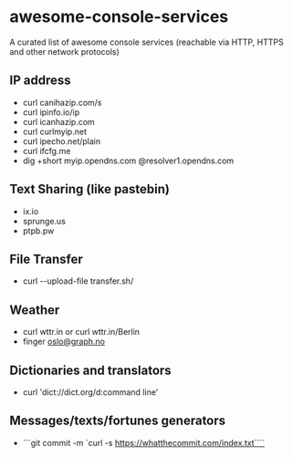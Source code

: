 # awesome-console-services
A curated list of awesome console services (reachable via HTTP, HTTPS and other network protocols)


## IP address

* curl canihazip.com/s
* curl ipinfo.io/ip
* curl icanhazip.com
* curl curlmyip.net
* curl ipecho.net/plain
* curl ifcfg.me
* dig +short myip.opendns.com @resolver1.opendns.com

## Text Sharing (like pastebin)

* ix.io
* sprunge.us
* ptpb.pw

## File Transfer

* curl --upload-file <file> transfer.sh/<filename>

## Weather 

* curl wttr.in or curl wttr.in/Berlin
* finger oslo@graph.no 

## Dictionaries and translators

* curl 'dict://dict.org/d:command line'

## Messages/texts/fortunes generators

* ```git commit -m `curl -s https://whatthecommit.com/index.txt````
